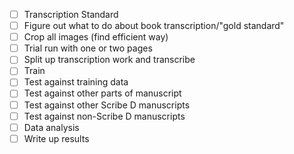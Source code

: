 
- [ ] Transcription Standard 
- [ ] Figure out what to do about book transcription/"gold standard"
- [ ] Crop all images (find efficient way) 
- [ ] Trial run with one or two pages 
- [ ] Split up transcription work and transcribe 
- [ ] Train 
- [ ] Test against training data 
- [ ] Test against other parts of manuscript 
- [ ] Test against other Scribe D manuscripts 
- [ ] Test against non-Scribe D manuscripts 
- [ ] Data analysis 
- [ ] Write up results 
